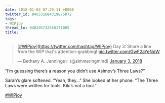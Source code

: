 ```yaml
---
date: 2018-01-03 07:29:11 +0000
twitter_id: 948531684319875072
tags:
- WIPjoy
thread_to: 948204732560171009
title: ''
---
```


<blockquote class="twitter-tweet"><p lang="en" dir="ltr"><a href="https://twitter.com/hashtag/WIPjoy?src=hash&amp;ref_src=twsrc%5Etfw">[#WIPjoy](https://twitter.com/hashtag/WIPjoy)</a> Day 3: Share a line from the WIP that&#39;s attention-grabbing! <a href="https://t.co/GwF2aYeNdW">pic.twitter.com/GwF2aYeNdW</a></p>&mdash; Bethany A. Jennings✨ (@simmeringmind) <a href="https://twitter.com/simmeringmind/status/948422997953667072?ref_src=twsrc%5Etfw">January 3, 2018</a></blockquote>
<script async src="https://platform.twitter.com/widgets.js" charset="utf-8"></script>

“I’m guessing there’s a reason you didn’t use Asimov’s Three Laws?”

Sarah’s glare softened. “Yeah, they…” She looked at her phone. “The Three Laws were written for tools. Kiki’s not a tool.”

[#WIPjoy](https://twitter.com/hashtag/WIPjoy)
